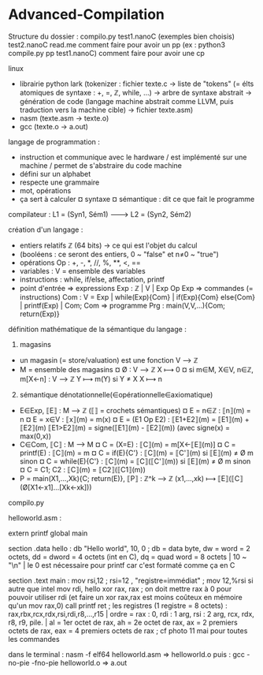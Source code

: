 # Advanced-Compilation

Structure du dossier :
compilo.py
test1.nanoC (exemples bien choisis)
test2.nanoC
read.me
comment faire pour avoir un pp (ex : python3 compile.py pp test1.nanoC)
comment faire pour avoir une cp
 
linux
- librairie python lark (tokenizer : fichier texte.c -> liste de "tokens" (= élts atomiques de syntaxe : +, =, ℤ, while, ...) -> arbre de syntaxe abstrait -> génération de code (langage machine abstrait comme LLVM, puis traduction vers la machine cible) -> fichier texte.asm)
- nasm (texte.asm -> texte.o)
- gcc (texte.o -> a.out)


langage de programmation :
- instruction et communique avec le hardware / est implémenté sur une machine / permet de s'abstraire du code machine
- défini sur un alphabet
- respecte une grammaire
- mot, opérations
- ça sert à calculer
¤ syntaxe
¤ sémantique : dit ce que fait le programme

compilateur :
L1 = (Syn1, Sém1) ---> L2 = (Syn2, Sém2)


création d'un langage : 
- entiers relatifs ℤ (64 bits) -> ce qui est l'objet du calcul
- (booléens : ce seront des entiers, 0 ~ "false" et n≠0 ~ "true")
- opérations Op : +, -, *, //, %, **, <, ==
- variables : V = ensemble des variables
- instructions : while, if/else, affectation, printf
- point d'entrée
=> expressions Exp : ℤ | V | Exp Op Exp
=> commandes (= instructions) Com : V = Exp | while(Exp){Com} | if(Exp){Com} else{Com} | printf(Exp) | Com; Com
=> programme Prg : main(V,V,...){Com; return(Exp)}


définition mathématique de la sémantique du langage :
 
1. magasins
- un magasin (= store/valuation) est une fonction V ⟶ ℤ
- M = ensemble des magasins
¤  Ø : 	V ⟶ ℤ
	X ⟼ 0
¤  si m∈M, X∈V, n∈ℤ,  m[X<-n] :	V ⟶ ℤ
				Y ⟼ m(Y) si Y ≠ X
				X ⟼ n

2. sémantique dénotationnelle(∈opérationnelle∈axiomatique) 
- E∈Exp,  ⟦E⟧ : M ⟶ ℤ 	(⟦⟧ = crochets sémantiques)
¤ E = n∈ℤ : ⟦n⟧(m) = n
¤ E = x∈V : ⟦x⟧(m) = m(x)
¤ E = (E1 Op E2) : 
	⟦E1+E2⟧(m) = ⟦E1⟧(m) + ⟦E2⟧(m)
	⟦E1>E2⟧(m) = signe(⟦E1⟧(m) - ⟦E2⟧(m))	(avec signe(x) = max(0,x))
- C∈Com,  ⟦C⟧ : M ⟶ M
¤ C = (X=E) :
	⟦C⟧(m) = m[X<-⟦E⟧(m)]
¤ C = printf(E) :
	⟦C⟧(m) = m
¤ C = if(E){C'} :
	⟦C⟧(m) = ⟦C'⟧(m) 	si ⟦E⟧(m) ≠ Ø
		m 	sinon
¤ C = while(E){C'} :
	⟦C⟧(m) = ⟦C⟧(⟦C'⟧(m)) 	si ⟦E⟧(m) ≠ Ø
		m 		sinon
¤ C = C1; C2 :
	⟦C⟧(m) = ⟦C2⟧(⟦C1⟧(m)) 
- P = main(X1,...,Xk){C; return(E)},     ⟦P⟧ : 	ℤ^k ⟶ ℤ
 						(x1,...,xk) ⟼ ⟦E⟧(⟦C⟧(Ø[X1<-x1]...[Xk<-xk]))

compilo.py

helloworld.asm :

extern printf
global main

section .data
hello : 
	db "Hello world", 10, 0 ; db = data byte, dw = word = 2 octets, dd = dword = 4 octets (int en C), dq = quad word = 8 octets | 10 ~ "\n" | le 0 est nécessaire pour printf car c'est formaté comme ça en C

section .text
main :
mov rsi,12 ; rsi=12 , "registre=immédiat"
; mov 12,%rsi si autre que intel
mov rdi, hello
xor rax, rax ; on doit mettre rax à 0 pour pouvoir utiliser rdi (et faire un xor rax,rax est moins coûteux en mémoire qu'un mov rax,0)
call printf
ret
; les registres (1 registre = 8 octets) : rax,rbx,rcx,rdx,rsi,rdi,r8,...,r15 | ordre = rax : 0, rdi : 1 arg, rsi : 2 arg, rcx, rdx, r8, r9, pile. | al = 1er octet de rax, ah = 2e octet de rax, ax = 2 premiers octets de rax, eax = 4 premiers octets de rax
; cf photo 11 mai pour toutes les commandes


dans le terminal : nasm -f elf64 helloworld.asm
=> helloworld.o
puis : gcc -no-pie -fno-pie helloworld.o
=> a.out